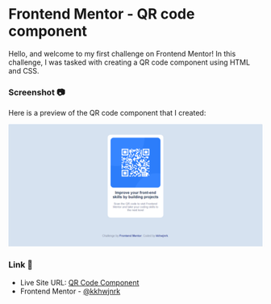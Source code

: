 # Frontend Mentor - QR code component

Hello, and welcome to my first challenge on Frontend Mentor! In this challenge, I was tasked with creating a QR code component using HTML and CSS.

### Screenshot 📷
Here is a preview of the QR code component that I created:

![Preview for the QR code component coding challenge](./design/preview.png)

### Link 🔗
- Live Site URL: [QR Code Component](https://qr-code-component.kkhwjnrk.vercel.app/)
- Frontend Mentor - [@kkhwjnrk](https://www.frontendmentor.io/profile/kkhwjnrk)
